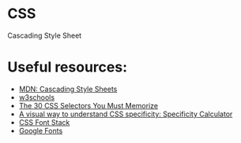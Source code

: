 # CSS
Cascading Style Sheet

# Useful resources:
<ul>
  <li><a href="https://developer.mozilla.org/en-US/docs/Web/CSS">MDN: Cascading Style Sheets</a></li>
  <li><a href="https://www.w3schools.com/css/">w3schools</a></li>
    <li><a href="https://www.evernote.com/shard/s386/u/0/sh/dc40d34e-dca3-4465-b6e5-e196e061d71f/8f7ff0c69eaa55e642c6be43e6366f47">The 30 CSS Selectors You Must Memorize</a></li>
    <li><a href="https://specificity.keegan.st/">A visual way to understand CSS specificity: Specificity Calculator</a></li>
<li><a href="https://www.cssfontstack.com/">CSS Font Stack</a></li>
<li><a href="https://fonts.google.com/">Google Fonts</a></li>

</ul
